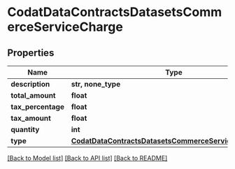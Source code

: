 # CodatDataContractsDatasetsCommerceServiceCharge


## Properties
Name | Type | Description | Notes
------------ | ------------- | ------------- | -------------
**description** | **str, none_type** |  | [optional] 
**total_amount** | **float** |  | [optional] 
**tax_percentage** | **float** |  | [optional] 
**tax_amount** | **float** |  | [optional] 
**quantity** | **int** |  | [optional] 
**type** | [**CodatDataContractsDatasetsCommerceServiceChargeType**](CodatDataContractsDatasetsCommerceServiceChargeType.md) |  | [optional] 

[[Back to Model list]](../README.md#documentation-for-models) [[Back to API list]](../README.md#documentation-for-api-endpoints) [[Back to README]](../README.md)


